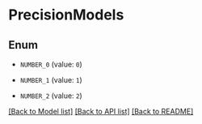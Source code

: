 # PrecisionModels


## Enum

* `NUMBER_0` (value: `0`)

* `NUMBER_1` (value: `1`)

* `NUMBER_2` (value: `2`)

[[Back to Model list]](../README.md#documentation-for-models) [[Back to API list]](../README.md#documentation-for-api-endpoints) [[Back to README]](../README.md)
